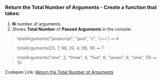 ### Return the Total Number of Arguments - Create a function that takes: 

1. **N** number of arguments. 
1. Shows **Total Number** of **Passed Arguments** in the console.

> totalArguments("javascript", "java", "c", 'c++') ➞ 4 

> totalArguments(23, 7, 96, 20, 4, 99, 19) ➞ 7

> totalArguments("one", 2, "three", 4, "five", 6, "seven", 8, "nine", 10) ➞ 10 

Codepen Link: [Return the Total Number of Arguments](https://codepen.io/javascriptstudent/pen/pojeQvZ?editors=0012)